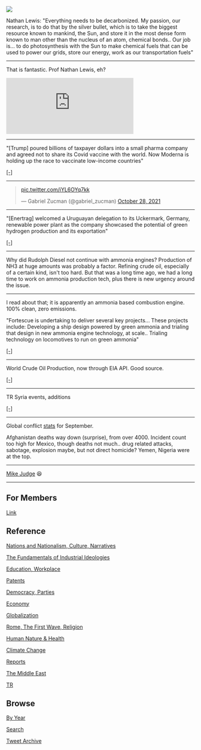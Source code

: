 <img src="https://drive.google.com/uc?export=view&id=1B2wf9R7AMH1d7Vw6e2mucLbIQ5NSjir7"/>

Nathan Lewis: "Everything needs to be decarbonized. My passion, our
research, is to do that by the silver bullet, which is to take the
biggest resource known to mankind, the Sun, and store it in the most
dense form known to man other than the nucleus of an atom, chemical
bonds.. Our job is...  to do photosynthesis with the Sun to make
chemical fuels that can be used to power our grids, store our
energy, work as our transportation fuels"

---

That is fantastic. Prof Nathan Lewis, eh?

<iframe width="340" src="https://www.youtube.com/embed/g_1oiJqE3OI?start=725&end=812" title="YouTube video player" frameborder="0" allow="accelerometer; autoplay; clipboard-write; encrypted-media; gyroscope; picture-in-picture" allowfullscreen></iframe>

---

"[Trump] poured billions of taxpayer dollars into a small pharma
company and agreed not to share its Covid vaccine with the world. Now
Moderna is holding up the race to vaccinate low-income
countries"

[[-]](https://www.politico.com/news/2021/11/05/trump-deal-moderna-global-vaccine-effort-519771)

---

<blockquote class="twitter-tweet"><p lang="und" dir="ltr"><a href="https://t.co/iYL6OYq7kk">pic.twitter.com/iYL6OYq7kk</a></p>&mdash; Gabriel Zucman (@gabriel_zucman) <a href="https://twitter.com/gabriel_zucman/status/1453564057491939336?ref_src=twsrc%5Etfw">October 28, 2021</a></blockquote> <script async src="https://platform.twitter.com/widgets.js" charset="utf-8"></script>

---


"[Enertrag] welcomed a Uruguayan delegation to its Uckermark, Germany,
renewable power plant as the company showcased the potential of green
hydrogen production and its exportation"

[[-]](https://www.h2-view.com/story/enertrag-welcomes-uruguayan-delegation-to-showcase-the-potential-of-green-hydrogen-production/)

---

Why did Rudolph Diesel not continue with ammonia engines? Production
of NH3 at huge amounts was probably a factor. Refining crude oil,
especially of a certain kind, isn't too hard.  But that was a long
time ago, we had a long time to work on ammonia production tech, plus
there is new urgency around the issue.

---

I read about that; it is apparently an ammonia based combustion
engine. 100% clean, zero emissions.

"Fortescue is undertaking to deliver several key projects... These
projects include: Developing a ship design powered by green ammonia
and trialing that design in new ammonia engine technology, at
scale.. Trialing technology on locomotives to run on green ammonia"

[[-]](https://www.greencarcongress.com/2021/04/20210410-fmg.html)

---

World Crude Oil Production, now through EIA API. Good source.

[[-]](2019/05/stats.md#worldoil)

---

TR Syria events, additions

[[-]](2017/12/timeline-syria-tr.md)

---

Global conflict [stats](2019/05/confstats.md) for September.

Afghanistan deaths way down (surprise), from over 4000. Incident count
too high for Mexico, though deaths not much.. drug related attacks,
sabotage, explosion maybe, but not direct homicide? Yemen, Nigeria
were at the top.

---

[Mike Judge](https://twitter.com/MikeJudge/status/1457529055595700235) 😆

---

## For Members

[Link](https://thirdwave-members.herokuapp.com)

## Reference

[Nations and Nationalism, Culture, Narratives](/2013/02/nations-and-nationalism.md)

[The Fundamentals of Industrial Ideologies](/2011/04/fundamentals-of-industrial-ideologies.md)

[Education, Workplace](2017/09/education-workplace.md)

[Patents](/2018/09/patents.md)

[Democracy, Parties](/2016/11/democracy.md)

[Economy](/2018/05/economy.md)

[Globalization](/2018/09/globalization.md)

[Rome, The First Wave, Religion](/2017/12/rome.md)

[Human Nature & Health](/2020/07/human-nature.md)

[Climate Change](/2018/12/climate.md)

[Reports](/2019/05/reports.md)

[The Middle East](/2019/07/middleeast.md)

[TR](../tr)

## Browse

[By Year](years.md)

[Search](search.html)

[Tweet Archive](/tweets/README.md)


